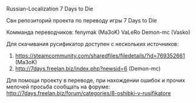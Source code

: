Russian-Localization 7 Days to Die

Свн репозиторий проекта по переводу игры 7 Days to Die

Комманда переводчиков:
fenymak (Ma3oK)
VaLeRo
Demon-mc (Vasko)

Для скачивания русификатор доступен с нескольких источников:
1. https://steamcommunity.com/sharedfiles/filedetails/?id=769352661 (Ma3oK)
2. http://7days.freelan.biz/index.php?newsid=6 (Demon-mc)


Для помощи проекту в переводе, при нахождении ошибок и прочих мелочей просьба сообщать на форуме:
http://7days.freelan.biz/forum/categories/8-oshibki-v-rusifikatore
